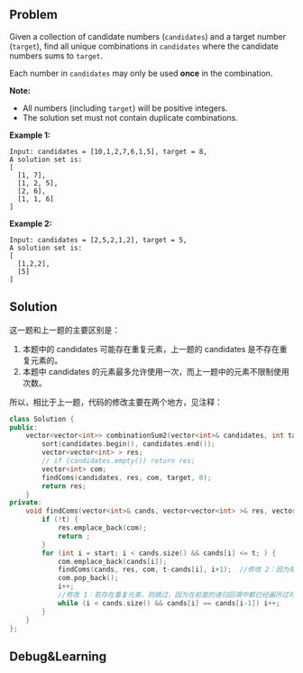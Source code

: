 ## Problem

Given a collection of candidate numbers (`candidates`) and a target number (`target`), find all unique combinations in `candidates` where the candidate numbers sums to `target`.

Each number in `candidates` may only be used **once** in the combination.

**Note:**

- All numbers (including `target`) will be positive integers.
- The solution set must not contain duplicate combinations.

**Example 1:**

```
Input: candidates = [10,1,2,7,6,1,5], target = 8,
A solution set is:
[
  [1, 7],
  [1, 2, 5],
  [2, 6],
  [1, 1, 6]
]
```

**Example 2:**

```
Input: candidates = [2,5,2,1,2], target = 5,
A solution set is:
[
  [1,2,2],
  [5]
]
```



## Solution

这一题和上一题的主要区别是：

1. 本题中的 candidates 可能存在重复元素，上一题的 candidates 是不存在重复元素的。
2. 本题中 candidates 的元素最多允许使用一次，而上一题中的元素不限制使用次数。

所以，相比于上一题，代码的修改主要在两个地方，见注释：

```cpp
class Solution {
public:
    vector<vector<int>> combinationSum2(vector<int>& candidates, int target) {
        sort(candidates.begin(), candidates.end());
        vector<vector<int> > res;
        // if (candidates.empty()) return res;
        vector<int> com;
        findComs(candidates, res, com, target, 0);
        return res;
    }
private:
    void findComs(vector<int>& cands, vector<vector<int> >& res, vector<int>& com, int t, int start) {
        if (!t) {
            res.emplace_back(com);
            return ;
        }
        for (int i = start; i < cands.size() && cands[i] <= t; ) {
            com.emplace_back(cands[i]);
            findComs(cands, res, com, t-cands[i], i+1);  //修改 2：因为每个元素最多使用一次
            com.pop_back();
            i++;
            //修改 1：若存在重复元素，则跳过，因为在前面的递归回溯中都已经遍历过可能的重复次数
            while (i < cands.size() && cands[i] == cands[i-1]) i++;
        }
    }
};
```



## Debug&Learning



